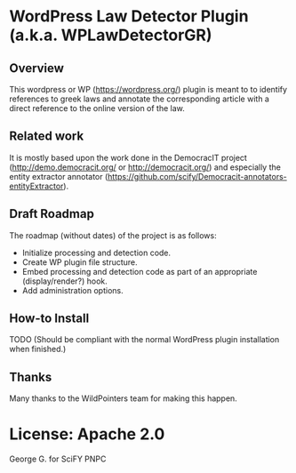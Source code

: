 # WordPress Law Detector Plugin (a.k.a. WPLawDetectorGR)
## Overview
This wordpress or WP (https://wordpress.org/) plugin is meant to to identify references to greek laws and annotate the corresponding article with a direct reference to the online version of the law. 

## Related work
It is mostly based upon the work done in the DemocracIT project (http://demo.democracit.org/ or http://democracit.org/) and especially the entity extractor annotator (https://github.com/scify/Democracit-annotators-entityExtractor).

## Draft Roadmap
The roadmap (without dates) of the project is as follows:
- Initialize processing and detection code.
- Create WP plugin file structure.
- Embed processing and detection code as part of an appropriate (display/render?) hook.
- Add administration options.

## How-to Install
TODO (Should be compliant with the normal WordPress plugin installation when finished.)

## Thanks
Many thanks to the WildPointers team for making this happen.

# License: Apache 2.0

George G. for SciFY PNPC
